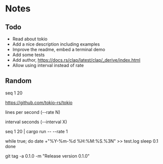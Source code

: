 # Notes

## Todo
* Read about tokio
* Add a nice description including examples
* Improve the readme, embed a terminal demo
* Add some tests
* Add author, https://docs.rs/clap/latest/clap/_derive/index.html
* Allow using interval instead of rate



## Random
seq 1 20

https://github.com/tokio-rs/tokio


lines per second (--rate N)

interval seconds (--interval X)



seq 1 20 | cargo run -- --rate 1





while true; do
    date +"%Y-%m-%d %H:%M:%S.%3N" >> test.log
    sleep 0.1
done



git tag -a 0.1.0 -m "Release version 0.1.0"
